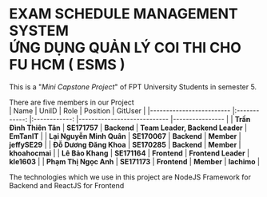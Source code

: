 <h1> EXAM SCHEDULE MANAGEMENT SYSTEM <br> ỨNG DỤNG QUẢN LÝ COI THI CHO FU HCM ( ESMS ) </h1>
This is a "<i>Mini Capstone Project</i>" of FPT University Students in semester 5.<br>

There are five members in our Project <br>
| Name                    	|     UniID    	|     Role     	| Position                   	| GitUser 	|
|-------------------------	|:------------:	|:------------:	|----------------------------	|----------------	|
| **Trần Đình Thiên Tân** 	| **SE171757** 	| **Backend**  	| **Team Leader, Backend Leader** 	| **EmTanIT**    	|
| **Lại Nguyễn Minh Quân**    	| **SE170067** 	| **Backend**  	| **Member**                 	| **jeffySE29**  	|
| **Đỗ Dương Đăng Khoa**  	| **SE170285** 	| **Backend**  	| **Member**                 	| **khoahocmai** 	|
| **Lê Bảo Khang**        	| **SE171164** 	| **Frontend** 	| **Frontend Leader**        	| **kle1603**    	|
| **Phạm Thị Ngọc Anh**   	| **SE171173** 	| **Frontend** 	| **Member**                 	| **lachimo**    	|

The technologies which we use in this project are NodeJS Framework for Backend and ReactJS for Frontend
